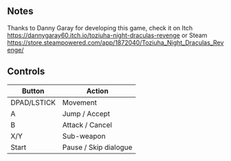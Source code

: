 ## Notes

Thanks to Danny Garay for developing this game, check it on Itch https://dannygaray60.itch.io/toziuha-night-draculas-revenge or Steam https://store.steampowered.com/app/1872040/Toziuha_Night_Draculas_Revenge/

## Controls

| Button | Action |
|--|--| 
|DPAD/LSTICK|Movement|
|A|Jump / Accept|
|B|Attack / Cancel|
|X/Y| Sub-weapon|
|Start|Pause / Skip dialogue|


